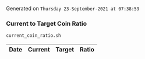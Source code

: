 Generated on `Thursday 23-September-2021 at 07:38:59`

### Current to Target Coin Ratio
`current_coin_ratio.sh`

Date|Current|Target|Ratio
---|---|---|---
